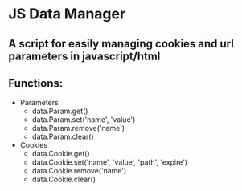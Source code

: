 # JS Data Manager
A script for easily managing cookies and url parameters in javascript/html
-

Functions:
-
- Parameters
	- data.Param.get()
	- data.Param.set('name', 'value')
	- data.Param.remove('name')
	- data.Param.clear()
- Cookies
	- data.Cookie.get()
	- data.Cookie.set('name', 'value', 'path', 'expire')
	- data.Cookie.remove('name')
	- data.Cookie.clear()
